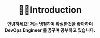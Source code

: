 # __<div align=center>🙇‍♂️Introduction</div>__  
__<div align=center>안녕하세요! 저는 냉철하며 확실한것을 좋아하며  
DevOps Engineer 를 꿈꾸며 공부하고 있습니다.</div>__
